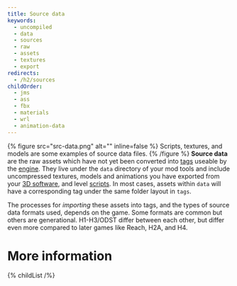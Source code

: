 ```yaml
---
title: Source data
keywords:
  - uncompiled
  - data
  - sources
  - raw
  - assets
  - textures
  - export
redirects:
  - /h2/sources
childOrder:
  - jms
  - ass
  - fbx
  - materials
  - wrl
  - animation-data
---
```

{% figure src="src-data.png" alt="" inline=false %}
Scripts, textures, and models are some examples of source data files.
{% /figure %}
**Source data** are the raw assets which have not yet been converted into [tags](~) useable by the [engine](~blam). They live under the `data` directory of your mod tools and include uncompressed textures, models and animations you have exported from your [3D software](~art-tools#modeling), and level [scripts](~scripting). In most cases, assets within `data` will have a corresponding tag under the same folder layout in `tags`.

The processes for _importing_ these assets into tags, and the types of source data formats used, depends on the game. Some formats are common but others are generational. H1-H3/ODST differ between each other, but differ even more compared to later games like Reach, H2A, and H4.

# More information
{% childList /%}